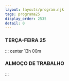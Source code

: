 ```yaml
---
layout: layouts/program.njk
tags: programa25
display_order: 2535
detail: 0
---
```

### TERÇA-FEIRA 25  

::: center
13h 00m   

### ALMOÇO DE TRABALHO
:::